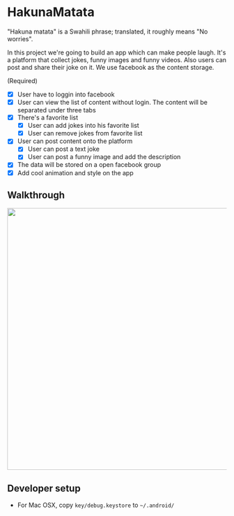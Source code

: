 # HakunaMatata

"Hakuna matata" is a Swahili phrase; translated, it roughly means "No worries".  

In this project we're going to build an app which can make people laugh. It's a platform that collect jokes, funny images and funny videos. Also users can post and share their joke on it. We use facebook as the content storage.

(Required)
* [x] User have to loggin into facebook
* [x] User can view the list of content without login. The content will be separated under three tabs
* [x] There's a favorite list
  * [x] User can add jokes into his favorite list
  * [x] User can remove jokes from favorite list
* [x] User can post content onto the platform
  * [x] User can post a text joke
  * [x] User can post a funny image and add the description
* [x] The data will be stored on a open facebook group
* [x] Add cool animation and style on the app

## Walkthrough
<img src='walkthrough.gif' title='finaldemo.gif' width='550px'  height='600px'  alt=''/>

## Developer setup
* For Mac OSX, copy `key/debug.keystore` to `~/.android/`
